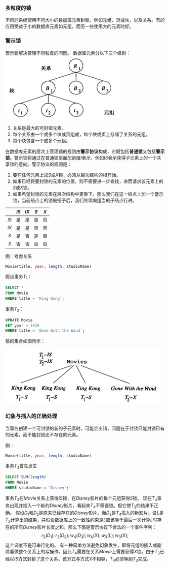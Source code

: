 ### 多粒度的锁

不同的系统使用不同大小的数据库元素封锁、例如元组、页或块，以及关系。有的应用受益于小的数据库元素如元组，而另一些使用大的元素时好。

### 警示锁

警示锁解决管理不同粒度的问题。
数据库元素分以下三个级别：
![7-6-1](./images/7-6-1.jpg)

1. 关系是最大的可封锁元素。
2. 每个关系由一个或多个块或页组成，每个块或页上存储了关系的元组。
3. 每个块包含一个或多个元组。

在数据库元素的层次上管理锁的规则由**警示协议**构成，它既包括**普通锁**又包括**警示锁**。警示锁将通过在普通锁前面加前缀$I$表示，例如$IS$表示获得子元素上的一个共享锁的意向。警示协议的规则是：
1. 要在任何元素上加$S$或$X$锁，必须从层次结构的根开始。
2. 如果已经将要封锁的元素的位置，则不需要进一步查找，进而请求该元素上的$S$或$X$锁。
3. 如果希望封锁的元素在层次结构中更靠下，那么我们在这一结点上加一个警示锁，当前结点上的锁被授予后，我们继续向适当的子结点行进。

|      | $IS$ | $IX$ | $S$  | $X$  |
| :--: | :--: | :--: | :--: | :--: |
| $IS$ |  是  |  是  |  是  |  否  |
| $IX$ |  是  |  是  |  否  |  否  |
| $S$  |  是  |  否  |  是  |  否  |
| $X$  |  否  |  否  |  否  |  否  |

例：考虑关系
```sql
Movie(title, year, length, studioName)
```
假设事务$T_1$：
```sql
SELECT *
FROM Movie
WHERE title = 'King Kong';
```
事务$T_2$：
```sql
UPDATE Movie
SET year = 1939
WHERE title = 'Gone With the Wind';
```
锁的集合如图所示：

![7-6-2](./images/7-6-2.jpg)

### 幻象与插入的正确处理

当事务创建一个可封锁的新的子元素时，可能会出错，问题在于封锁只能封锁已有的元素，而不能封锁还不存在的元素。

例：
```sql
Movie(title, year, length, studioName)
```
事务$T_3$首先发生
```sql
SELECT SUM(length)
FROM Movie
WHERE studioName = 'Disney';
```
事务$T_3$在$Movie$关系上获得$IS$锁，在$Disney$影片的每个元组获得$S$锁。
现在$T_4$事务出现并插入一个新的$Disney$影片，看起来$T_4$不需要锁。但它使$T_3$的结果不正确。
假设$D_1$和$D_2$是原来已经存在的$Disney$影片，而$D_3$是$T_4$插入的新影片。设$L$是$T_3$计算出的结果，并假设数据库上的一致性约束是$L$应该等于最后一次计算$L$时存在的所有$Disney$影片长度之和。那么下面是警示协议下合法的一个事件序列：
$$
r_3(D_1);r_3(D_2);w_4(D_3);w_4(X);w_3(L);w_3(X);
$$
这个调度不是可串行化的。
有一种简单方法避免幻象发生，即将元组的插入或删除看做整个关系上的写操作。因此$T_4$需要在关系$Movie$上需要获得$X$锁。由于$T_3$已经以$IS$方式封锁了这个关系，该方式与方式$X$不相容，$T_4$必须等到$T_3$完成。
